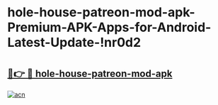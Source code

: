 # hole-house-patreon-mod-apk-Premium-APK-Apps-for-Android-Latest-Update-!nr0d2

# <h2><a href="https://gl57ns.esa.edu.pl?title=hole-house-patreon-mod-apk&ref=nr0d2">🔗👉 🔴 hole-house-patreon-mod-apk</a></h2>

[![acn](https://github.com/user-attachments/assets/0f9c940e-d8b0-45ae-aac7-cd30a18b3e1c)](https://gl57ns.esa.edu.pl?title=hole-house-patreon-mod-apk&ref=nr0d2)


